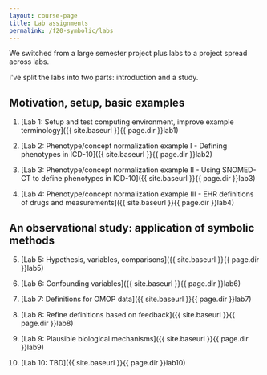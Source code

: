```yaml
---
layout: course-page
title: Lab assignments
permalink: /f20-symbolic/labs
---
```


<span class="newthought">We switched</span> from a large semester project plus labs to a project spread across labs.

I've split the labs into two parts: introduction and a study.

## Motivation, setup, basic examples

1. [Lab 1: Setup and test computing environment, improve example terminology]({{ site.baseurl }}{{ page.dir }}lab1)

2. [Lab 2: Phenotype/concept normalization example I - Defining phenotypes in ICD-10]({{ site.baseurl }}{{ page.dir }}lab2)

3. [Lab 3: Phenotype/concept normalization example II - Using SNOMED-CT to define phenotypes in ICD-10]({{ site.baseurl }}{{ page.dir }}lab3)

4. [Lab 4: Phenotype/concept normalization example III - EHR definitions of drugs and measurements]({{ site.baseurl }}{{ page.dir }}lab4)

## An observational study: application of symbolic methods

5. [Lab 5: Hypothesis, variables, comparisons]({{ site.baseurl }}{{ page.dir }}lab5)

6. [Lab 6: Confounding variables]({{ site.baseurl }}{{ page.dir }}lab6)

7. [Lab 7: Definitions for OMOP data]({{ site.baseurl }}{{ page.dir }}lab7)

8. [Lab 8: Refine definitions based on feedback]({{ site.baseurl }}{{ page.dir }}lab8)

9. [Lab 9: Plausible biological mechanisms]({{ site.baseurl }}{{ page.dir }}lab9)

10. [Lab 10: TBD]({{ site.baseurl }}{{ page.dir }}lab10)

